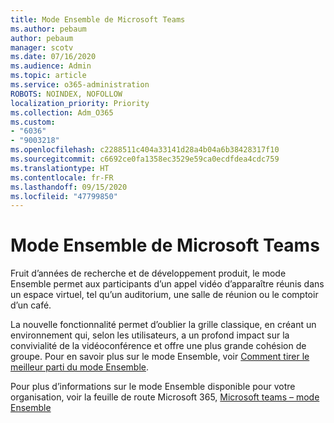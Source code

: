 ```yaml
---
title: Mode Ensemble de Microsoft Teams
ms.author: pebaum
author: pebaum
manager: scotv
ms.date: 07/16/2020
ms.audience: Admin
ms.topic: article
ms.service: o365-administration
ROBOTS: NOINDEX, NOFOLLOW
localization_priority: Priority
ms.collection: Adm_O365
ms.custom:
- "6036"
- "9003218"
ms.openlocfilehash: c2288511c404a33141d28a4b04a6b38428317f10
ms.sourcegitcommit: c6692ce0fa1358ec3529e59ca0ecdfdea4cdc759
ms.translationtype: HT
ms.contentlocale: fr-FR
ms.lasthandoff: 09/15/2020
ms.locfileid: "47799850"
---
```

# <a name="microsoft-teams-together-mode"></a>Mode Ensemble de Microsoft Teams

Fruit d’années de recherche et de développement produit, le mode Ensemble permet aux participants d’un appel vidéo d’apparaître réunis dans un espace virtuel, tel qu’un auditorium, une salle de réunion ou le comptoir d’un café. 

La nouvelle fonctionnalité permet d’oublier la grille classique, en créant un environnement qui, selon les utilisateurs, a un profond impact sur la convivialité de la vidéoconférence et offre une plus grande cohésion de groupe. Pour en savoir plus sur le mode Ensemble, voir [Comment tirer le meilleur parti du mode Ensemble](https://techcommunity.microsoft.com/t5/microsoft-teams-blog/how-to-get-the-most-from-together-mode/ba-p/1509496).  

Pour plus d’informations sur le mode Ensemble disponible pour votre organisation, voir la feuille de route Microsoft 365, [Microsoft teams – mode Ensemble](https://www.microsoft.com/microsoft-365/roadmap?featureid=65942)